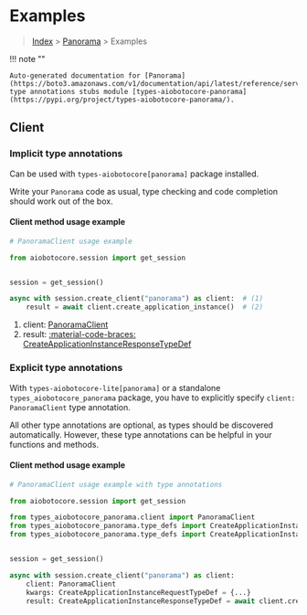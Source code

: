 # Examples

> [Index](../README.md) > [Panorama](./README.md) > Examples

!!! note ""

    Auto-generated documentation for [Panorama](https://boto3.amazonaws.com/v1/documentation/api/latest/reference/services/panorama.html#panorama)
    type annotations stubs module [types-aiobotocore-panorama](https://pypi.org/project/types-aiobotocore-panorama/).

## Client

### Implicit type annotations

Can be used with `types-aiobotocore[panorama]` package installed.

Write your `Panorama` code as usual,
type checking and code completion should work out of the box.



#### Client method usage example

```python
# PanoramaClient usage example

from aiobotocore.session import get_session


session = get_session()

async with session.create_client("panorama") as client:  # (1)
    result = await client.create_application_instance()  # (2)
```

1. client: [PanoramaClient](./client.md)
2. result: [:material-code-braces: CreateApplicationInstanceResponseTypeDef](./type_defs.md#createapplicationinstanceresponsetypedef)






### Explicit type annotations

With `types-aiobotocore-lite[panorama]`
or a standalone `types_aiobotocore_panorama` package, you have to explicitly specify
`client: PanoramaClient` type annotation.

All other type annotations are optional, as types should be discovered automatically.
However, these type annotations can be helpful in your functions and methods.


#### Client method usage example

```python
# PanoramaClient usage example with type annotations

from aiobotocore.session import get_session

from types_aiobotocore_panorama.client import PanoramaClient
from types_aiobotocore_panorama.type_defs import CreateApplicationInstanceResponseTypeDef
from types_aiobotocore_panorama.type_defs import CreateApplicationInstanceRequestTypeDef


session = get_session()

async with session.create_client("panorama") as client:
    client: PanoramaClient
    kwargs: CreateApplicationInstanceRequestTypeDef = {...}
    result: CreateApplicationInstanceResponseTypeDef = await client.create_application_instance(**kwargs)
```




